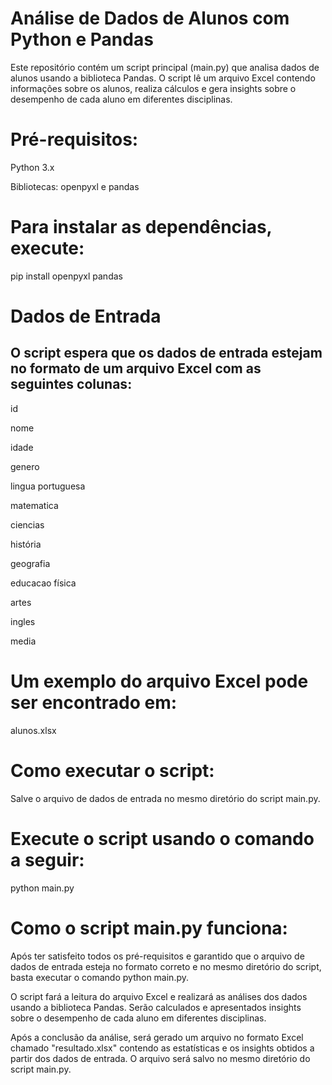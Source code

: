 # Análise de Dados de Alunos com Python e Pandas

Este repositório contém um script principal (main.py) que analisa dados de alunos usando a biblioteca Pandas. O script lê um arquivo Excel contendo informações sobre os alunos, realiza cálculos e gera insights sobre o desempenho de cada aluno em diferentes disciplinas.

# Pré-requisitos:

Python 3.x

Bibliotecas: openpyxl e pandas

# Para instalar as dependências, execute:
pip install openpyxl pandas

# Dados de Entrada 
## O script espera que os dados de entrada estejam no formato de um arquivo Excel com as seguintes colunas:

id

nome

idade

genero

lingua portuguesa

matematica

ciencias

história

geografia

educacao física

artes

ingles

media

# Um exemplo do arquivo Excel pode ser encontrado em:
alunos.xlsx

# Como executar o script:
Salve o arquivo de dados de entrada no mesmo diretório do script main.py.

# Execute o script usando o comando a seguir:
python main.py

# Como o script main.py funciona:
Após ter satisfeito todos os pré-requisitos e garantido que o arquivo de dados de entrada esteja no formato correto e no mesmo diretório do script, basta executar o comando python main.py.

O script fará a leitura do arquivo Excel e realizará as análises dos dados usando a biblioteca Pandas. Serão calculados e apresentados insights sobre o desempenho de cada aluno em diferentes disciplinas.

Após a conclusão da análise, será gerado um arquivo no formato Excel chamado "resultado.xlsx" contendo as estatísticas e os insights obtidos a partir dos dados de entrada. O arquivo será salvo no mesmo diretório do script main.py. 

